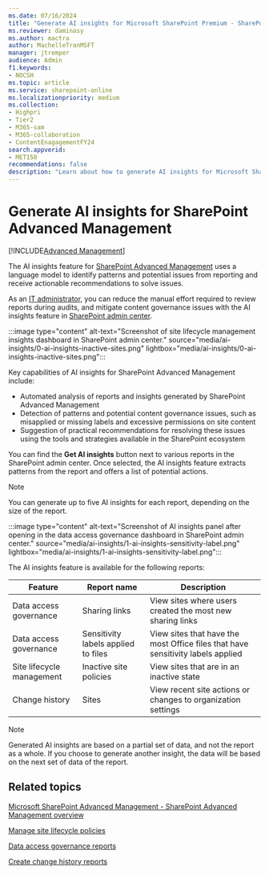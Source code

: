 ```yaml
---
ms.date: 07/16/2024
title: "Generate AI insights for Microsoft SharePoint Premium - SharePoint Advanced Management"
ms.reviewer: daminasy
ms.author: mactra
author: MachelleTranMSFT
manager: jtremper
audience: Admin
f1.keywords:
- NOCSH
ms.topic: article
ms.service: sharepoint-online
ms.localizationpriority: medium
ms.collection:
- Highpri
- Tier2
- M365-sam
- M365-collaboration
- ContentEnagagementFY24
search.appverid:
- MET150
recommendations: false
description: "Learn about how to generate AI insights for Microsoft SharePoint Premium - SharePoint Advanced Management and how you can use it in your organization."
---
```


# Generate AI insights for SharePoint Advanced Management

[!INCLUDE[Advanced Management](includes/advanced-management.md)]

The AI insights feature for [SharePoint Advanced Management](advanced-management.md) uses a language model to identify patterns and potential issues from reporting and receive actionable recommendations to solve issues.

As an [IT administrator](/microsoft-365/admin/add-users/about-admin-roles), you can reduce the manual effort required to review reports during audits, and mitigate content governance issues with the AI insights feature in [SharePoint admin center](https://go.microsoft.com/fwlink/?linkid=2185219).

:::image type="content" alt-text="Screenshot of site lifecycle management insights dashboard in SharePoint admin center." source="media/ai-insights/0-ai-insights-inactive-sites.png" lightbox="media/ai-insights/0-ai-insights-inactive-sites.png":::

Key capabilities of AI insights for SharePoint Advanced Management include:

- Automated analysis of reports and insights generated by SharePoint Advanced Management
- Detection of patterns and potential content governance issues, such as misapplied or missing labels and excessive permissions on site content
- Suggestion of practical recommendations for resolving these issues using the tools and strategies available in the SharePoint ecosystem

You can find the **Get AI insights** button next to various reports in the SharePoint admin center. Once selected, the AI insights feature extracts patterns from the report and offers a list of potential actions.

> [!NOTE]
> You can generate up to five AI insights for each report, depending on the size of the report.

 :::image type="content" alt-text="Screenshot of AI insights panel after opening in the data access governance dashboard in SharePoint admin center." source="media/ai-insights/1-ai-insights-sensitivity-label.png" lightbox="media/ai-insights/1-ai-insights-sensitivity-label.png":::

The AI insights feature is available for the following reports:

|Feature |Report name | Description |
|-----|-----|-----|
|Data access governance|Sharing links|View sites where users created the most new sharing links|
|Data access governance|Sensitivity labels applied to files|View sites that have the most Office files that have sensitivity labels applied|
|Site lifecycle management|Inactive site policies|View sites that are in an inactive state|
|Change history|Sites|View recent site actions or changes to organization settings|

> [!NOTE]
> Generated AI insights are based on a partial set of data, and not the report as a whole. If you choose to generate another insight, the data will be based on the next set of data of the report.

## Related topics

[Microsoft SharePoint Advanced Management - SharePoint Advanced Management overview](advanced-management.md)

[Manage site lifecycle policies](site-lifecycle-management.md)

[Data access governance reports](data-access-governance-reports.md)

[Create change history reports](change-history-report.md)
